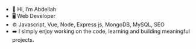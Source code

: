 
+ 👋 Hi, I’m Abdellah 
+ 🖥️ Web Developer
+ ⚙️ Javascript, Vue, Node, Express js, MongoDB, MySQL, SEO
+ ➡️ I simply enjoy working on the code, learning and building meaningful projects.



